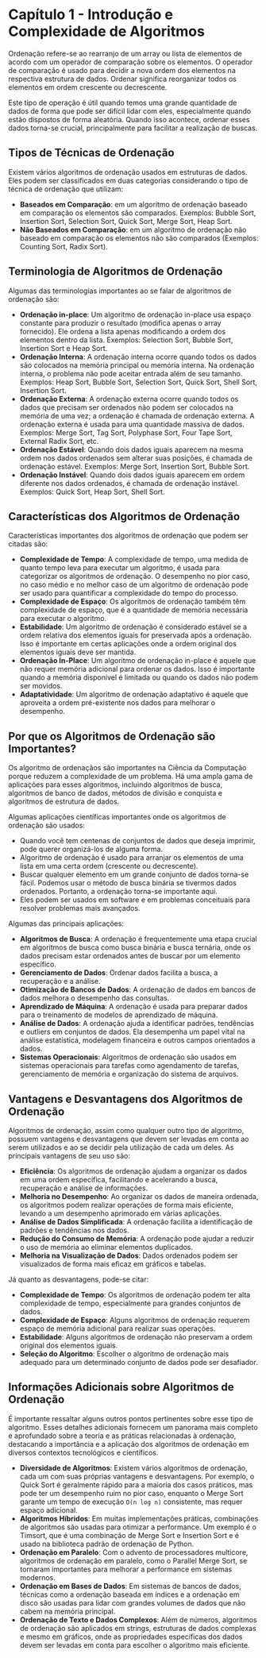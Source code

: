 # Capítulo 1 - Introdução e Complexidade de Algoritmos

Ordenação refere-se ao rearranjo de um array ou lista de elementos de acordo com um operador de comparação sobre os elementos. O operador de comparação é usado para decidir a nova ordem dos elementos na respectiva estrutura de dados. Ordenar significa reorganizar todos os elementos em ordem crescente ou decrescente.

Este tipo de operação é útil quando temos uma grande quantidade de dados de forma que pode ser difícil lidar com eles, especialmente quando estão dispostos de forma aleatória. Quando isso acontece, ordenar esses dados torna-se crucial, principalmente para facilitar a realização de buscas.

## Tipos de Técnicas de Ordenação

Existem vários algoritmos de ordenação usados em estruturas de dados. Eles podem ser classificados em duas categorias considerando o tipo de técnica de ordenação que utilizam:

- **Baseados em Comparação**: em um algoritmo de ordenação baseado em comparação os elementos são comparados. Exemplos: Bubble Sort, Insertion Sort, Selection Sort, Quick Sort, Merge Sort, Heap Sort.
- **Não Baseados em Comparação**: em um algoritmo de ordenação não baseado em comparação os elementos não são comparados (Exemplos: Counting Sort, Radix Sort).

## Terminologia de Algoritmos de Ordenação

Algumas das terminologias importantes ao se falar de algoritmos de ordenação são:

- **Ordenação in-place**: Um algoritmo de ordenação in-place usa espaço constante para produzir o resultado (modifica apenas o array fornecido). Ele ordena a lista apenas modificando a ordem dos elementos dentro da lista. Exemplos: Selection Sort, Bubble Sort, Insertion Sort e Heap Sort.
- **Ordenação Interna**: A ordenação interna ocorre quando todos os dados são colocados na memória principal ou memória interna. Na ordenação interna, o problema não pode aceitar entrada além de seu tamanho. Exemplos: Heap Sort, Bubble Sort, Selection Sort, Quick Sort, Shell Sort, Insertion Sort.
- **Ordenação Externa**: A ordenação externa ocorre quando todos os dados que precisam ser ordenados não podem ser colocados na memória de uma vez; a ordenação é chamada de ordenação externa. A ordenação externa é usada para uma quantidade massiva de dados. Exemplos: Merge Sort, Tag Sort, Polyphase Sort, Four Tape Sort, External Radix Sort, etc.
- **Ordenação Estável**: Quando dois dados iguais aparecem na mesma ordem nos dados ordenados sem alterar suas posições, é chamada de ordenação estável. Exemplos: Merge Sort, Insertion Sort, Bubble Sort.
- **Ordenação Instável**: Quando dois dados iguais aparecem em ordem diferente nos dados ordenados, é chamada de ordenação instável. Exemplos: Quick Sort, Heap Sort, Shell Sort.

## Características dos Algoritmos de Ordenação

Características importantes dos algoritmos de ordenação que podem ser citadas são:

- **Complexidade de Tempo**: A complexidade de tempo, uma medida de quanto tempo leva para executar um algoritmo, é usada para categorizar os algoritmos de ordenação. O desempenho no pior caso, no caso médio e no melhor caso de um algoritmo de ordenação pode ser usado para quantificar a complexidade do tempo do processo.
- **Complexidade de Espaço**: Os algoritmos de ordenação também têm complexidade de espaço, que é a quantidade de memória necessária para executar o algoritmo.
- **Estabilidade**: Um algoritmo de ordenação é considerado estável se a ordem relativa dos elementos iguais for preservada após a ordenação. Isso é importante em certas aplicações onde a ordem original dos elementos iguais deve ser mantida.
- **Ordenação In-Place**: Um algoritmo de ordenação in-place é aquele que não requer memória adicional para ordenar os dados. Isso é importante quando a memória disponível é limitada ou quando os dados não podem ser movidos.
- **Adaptatividade**: Um algoritmo de ordenação adaptativo é aquele que aproveita a ordem pré-existente nos dados para melhorar o desempenho.

## Por que os Algoritmos de Ordenação são Importantes?

Os algoritmo de ordenaçãos são importantes na Ciência da Computação porque reduzem a complexidade de um problema. Há uma ampla gama de aplicações para esses algoritmos, incluindo algoritmos de busca, algoritmos de banco de dados, métodos de divisão e conquista e algoritmos de estrutura de dados.

Algumas aplicações científicas importantes onde os algoritmos de ordenação são usados:

- Quando você tem centenas de conjuntos de dados que deseja imprimir, pode querer organizá-los de alguma forma.
- Algoritmo de ordenação é usado para arranjar os elementos de uma lista em uma certa ordem (crescente ou decrescente).
- Buscar qualquer elemento em um grande conjunto de dados torna-se fácil. Podemos usar o método de busca binária se tivermos dados ordenados. Portanto, a ordenação torna-se importante aqui.
- Eles podem ser usados em software e em problemas conceituais para resolver problemas mais avançados.

Algumas das principais aplicações:

- **Algoritmos de Busca**: A ordenação é frequentemente uma etapa crucial em algoritmos de busca como busca binária e busca ternária, onde os dados precisam estar ordenados antes de buscar por um elemento específico.
- **Gerenciamento de Dados**: Ordenar dados facilita a busca, a recuperação e a análise.
- **Otimização de Bancos de Dados**: A ordenação de dados em bancos de dados melhora o desempenho das consultas.
- **Aprendizado de Máquina**: A ordenação é usada para preparar dados para o treinamento de modelos de aprendizado de máquina.
- **Análise de Dados**: A ordenação ajuda a identificar padrões, tendências e outliers em conjuntos de dados. Ela desempenha um papel vital na análise estatística, modelagem financeira e outros campos orientados a dados.
- **Sistemas Operacionais**: Algoritmos de ordenação são usados em sistemas operacionais para tarefas como agendamento de tarefas, gerenciamento de memória e organização do sistema de arquivos.

## Vantagens e Desvantagens dos Algoritmos de Ordenação

Algoritmos de ordenação, assim como qualquer outro tipo de algoritmo, possuem vantagens e desvantagens que devem ser levadas em conta ao serem utilizados e ao se decidir pela utilização de cada um deles. As principais vantagens de seu uso são:

- **Eficiência**: Os algoritmos de ordenação ajudam a organizar os dados em uma ordem específica, facilitando e acelerando a busca, recuperação e análise de informações.
- **Melhoria no Desempenho**: Ao organizar os dados de maneira ordenada, os algoritmos podem realizar operações de forma mais eficiente, levando a um desempenho aprimorado em várias aplicações.
- **Análise de Dados Simplificada**: A ordenação facilita a identificação de padrões e tendências nos dados.
- **Redução do Consumo de Memória**: A ordenação pode ajudar a reduzir o uso de memória ao eliminar elementos duplicados.
- **Melhoria na Visualização de Dados**: Dados ordenados podem ser visualizados de forma mais eficaz em gráficos e tabelas.

Já quanto as desvantagens, pode-se citar:

- **Complexidade de Tempo**: Os algoritmos de ordenação podem ter alta complexidade de tempo, especialmente para grandes conjuntos de dados.
- **Complexidade de Espaço**: Alguns algoritmos de ordenação requerem espaço de memória adicional para realizar suas operações.
- **Estabilidade**: Alguns algoritmos de ordenação não preservam a ordem original dos elementos iguais.
- **Seleção do Algoritmo**: Escolher o algoritmo de ordenação mais adequado para um determinado conjunto de dados pode ser desafiador.

## Informações Adicionais sobre Algoritmos de Ordenação

É importante ressaltar alguns outros pontos pertinentes sobre esse tipo de algoritmo. Esses detalhes adicionais fornecem um panorama mais completo e aprofundado sobre a teoria e as práticas relacionadas à ordenação, destacando a importância e a aplicação dos algoritmos de ordenação em diversos contextos tecnológicos e científicos.

- **Diversidade de Algoritmos**: Existem vários algoritmos de ordenação, cada um com suas próprias vantagens e desvantagens. Por exemplo, o Quick Sort é geralmente rápido para a maioria dos casos práticos, mas pode ter um desempenho ruim no pior caso, enquanto o Merge Sort garante um tempo de execução `O(n log n)` consistente, mas requer espaço adicional.
- **Algoritmos Híbridos**: Em muitas implementações práticas, combinações de algoritmos são usadas para otimizar a performance. Um exemplo é o Timsort, que é uma combinação de Merge Sort e Insertion Sort e é usado na biblioteca padrão de ordenação de Python.
- **Ordenação em Paralelo**: Com o advento de processadores multicore, algoritmos de ordenação em paralelo, como o Parallel Merge Sort, se tornaram importantes para melhorar a performance em sistemas modernos.
- **Ordenação em Bases de Dados**: Em sistemas de bancos de dados, técnicas como a ordenação baseada em índices e a ordenação em disco são usadas para lidar com grandes volumes de dados que não cabem na memória principal.
- **Ordenação de Texto e Dados Complexos**: Além de números, algoritmos de ordenação são aplicados em strings, estruturas de dados complexas e mesmo em gráficos, onde as propriedades específicas dos dados devem ser levadas em conta para escolher o algoritmo mais eficiente.
